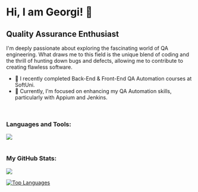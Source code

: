 Hi, I am Georgi! 👋
=======================

Quality Assurance Enthusiast
-----------------

I'm deeply passionate about exploring the fascinating world of QA engineering. What draws me to this field is the unique blend of coding and the thrill of hunting down bugs and defects, allowing me to contribute to creating flawless software.

- 🌱 I recently completed Back-End & Front-End QA Automation courses at SoftUni.
- 🔭 Currently, I'm focused on enhancing my QA Automation skills, particularly with Appium and Jenkins.
<br/>

### Languages and Tools:

<div align="left">
  <a href="https://skillicons.dev">
    <img src="https://skillicons.dev/icons?i=java,cs,javascript,selenium,postman,mysql,mongodb,docker">
  </a>
</div>
<br/>

### My GitHub Stats:

<a href="http://www.github.com/GeorgiGenkov"><img src="https://github-readme-streak-stats.herokuapp.com/?user=GeorgiGenkov&stroke=ffffff&background=1c1917&ring=22c55e&fire=22c55e&currStreakNum=ffffff&currStreakLabel=22c55e&sideNums=ffffff&sideLabels=ffffff&dates=ffffff&hide_border=true" /></a>

<a href="https://github.com/GeorgiGenkov" align="left"><img src="https://github-readme-stats.vercel.app/api/top-langs/?username=GeorgiGenkov&langs_count=10&title_color=22c55e&text_color=ffffff&icon_color=0891b2&bg_color=1c1917&hide_border=true&locale=en&custom_title=Top%20%Languages" alt="Top Languages" /></a>
